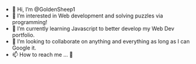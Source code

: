 - 👋 Hi, I’m @GoldenSheep1
- 👀 I’m interested in Web development and solving puzzles via programming!
- 🌱 I’m currently learning Javascript to better develop my Web Dev portfolio.
- 💞️ I’m looking to collaborate on anything and everything as long as I can Google it.
- 📫 How to reach me ... 👀

<!---
GoldenSheep1/GoldenSheep1 is a ✨ special ✨ repository because its `README.md` (this file) appears on your GitHub profile.
You can click the Preview link to take a look at your changes.
--->
